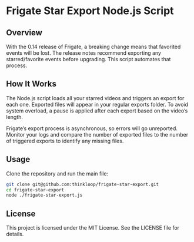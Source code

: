 # Frigate Star Export Node.js Script

## Overview

With the 0.14 release of Frigate, a breaking change means that favorited events will be lost. 
The release notes recommend exporting any starred/favorite events before upgrading. 
This script automates that process.

## How It Works
The Node.js script loads all your starred videos and triggers an export for each one. 
Exported files will appear in your regular exports folder. 
To avoid system overload, a pause is applied after each export based on the video’s length.

Frigate’s export process is asynchronous, so errors will go unreported. 
Monitor your logs and compare the number of exported files to the number of triggered exports to identify any missing files. 

## Usage
Clone the repository and run the main file:

```bash
git clone git@github.com:thinkloop/frigate-star-export.git
cd frigate-star-export
node ./frigate-star-export.js
```

## License
This project is licensed under the MIT License. See the LICENSE file for details.